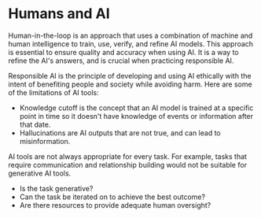 # Humans and AI

Human-in-the-loop is an approach that uses a combination of machine and human intelligence to train, use, verify, and refine AI models. This approach is essential to ensure quality and accuracy when using AI. It is a way to refine the AI's answers, and is crucial when practicing responsible AI.

Responsible AI is the principle of developing and using AI ethically with the intent of benefiting people and society while avoiding harm. Here are some of the limitations of AI tools:

- Knowledge cutoff is the concept that an AI model is trained at a specific point in time so it doesn't have knowledge of events or information after that date.
- Hallucinations are AI outputs that are not true, and can lead to misinformation.

AI tools are not always appropriate for every task. For example, tasks that require communication and relationship building would not be suitable for generative AI tools.

- Is the task generative?
- Can the task be iterated on to achieve the best outcome?
- Are there resources to provide adequate human oversight?

